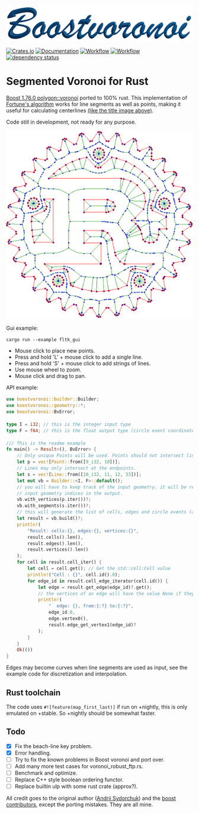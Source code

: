 ![Rusty voronoi](img/title.png)

[![Crates.io](https://meritbadge.herokuapp.com/boostvoronoi)](https://crates.io/crates/boostvoronoi)
[![Documentation](https://docs.rs/boostvoronoi/badge.svg)](https://docs.rs/boostvoronoi)
[![Workflow](https://github.com/eadf/boostvoronoi.rs/workflows/Rust/badge.svg)](https://github.com/eadf/boostvoronoi.rs/workflows/Rust/badge.svg)
[![Workflow](https://github.com/eadf/boostvoronoi.rs/workflows/Clippy/badge.svg)](https://github.com/eadf/boostvoronoi.rs/workflows/Clippy/badge.svg)
[![dependency status](https://deps.rs/crate/boostvoronoi/0.8.4/status.svg)](https://deps.rs/crate/boostvoronoi/0.8.4)

# Segmented Voronoi for Rust


[Boost 1.76.0 polygon::voronoi](https://www.boost.org/doc/libs/1_76_0/libs/polygon/doc/voronoi_main.htm) ported to 100% rust.
This implementation of [Fortune's algorithm](https://en.wikipedia.org/wiki/Fortune%27s_algorithm) works for line segments as well as points, making it useful for calculating centerlines [(like the title image above)](https://github.com/eadf/toxicblend.rs).

Code still in development, not ready for any purpose.

![Rusty voronoi](img/img.png)

Gui example:
```fish
cargo run --example fltk_gui
```
* Mouse click to place new points. 
* Press and hold 'L' + mouse click to add a single line. 
* Press and hold 'S' + mouse click to add strings of lines.
* Use mouse wheel to zoom.
* Mouse click and drag to pan.

API example:
```rust
use boostvoronoi::builder::Builder;
use boostvoronoi::geometry::*;
use boostvoronoi::BvError;

type I = i32; // this is the integer input type
type F = f64; // this is the float output type (circle event coordinates)

/// This is the readme example
fn main() -> Result<(), BvError> {
    // Only unique Points will be used. Points should not intersect lines
    let p = vec![Point::from([9_i32, 10])];
    // Lines may only intersect at the endpoints.
    let s = vec![Line::from([10_i32, 11, 12, 33])];
    let mut vb = Builder::<I, F>::default();
    // you will have to keep track of the input geometry. it will be referenced as
    // input geometry indices in the output.
    vb.with_vertices(p.iter())?;
    vb.with_segments(s.iter())?;
    // this will generate the list of cells, edges and circle events (aka vertices)
    let result = vb.build()?;
    println!(
        "Result: cells:{}, edges:{}, vertices:{}",
        result.cells().len(),
        result.edges().len(),
        result.vertices().len()
    );
    for cell in result.cell_iter() {
        let cell = cell.get(); // Get the std::cell:Cell value
        println!("Cell : {}", cell.id().0);
        for edge_id in result.cell_edge_iterator(cell.id()) {
            let edge = result.get_edge(edge_id)?.get();
            // the vertices of an edge will have the value None if they are infinitely far away.
            println!(
                "  edge: {}, from:{:?} to:{:?}",
                edge_id.0,
                edge.vertex0(),
                result.edge_get_vertex1(edge_id)?
            );
        }
    }
    Ok(())
}
```
Edges may become curves when line segments are used as input, see the example code for discretization and interpolation. 

## Rust toolchain
The code uses ```#![feature(map_first_last)]``` if run on +nightly, this is only emulated on +stable.
So +nightly should be somewhat faster.

## Todo
- [x] Fix the beach-line key problem.
- [x] Error handling.
- [ ] Try to fix the known problems in Boost voronoi and port over.  
- [ ] Add many more test cases for voronoi_robust_ftp.rs.
- [ ] Benchmark and optimize.
- [ ] Replace C++ style boolean ordering functor.
- [ ] Replace builtin ulp with some rust crate (approx?). 

All credit goes to the original author ([Andrii Sydorchuk](https://github.com/asydorchuk)) and the [boost contributors](https://github.com/boostorg/polygon), except the porting mistakes. They are all mine.
